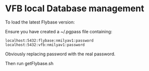 VFB local Database management
======

To load the latest Flybase version:

Ensure you have created a ~/.pgpass file containing:
```
localhost:5432:flybase:nmilyav1:password
localhost:5432:vfb:nmilyav1:password
```
Obviously replacing password with the real password.

Then run getFlybase.sh

